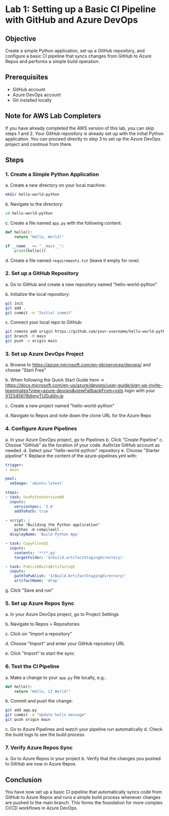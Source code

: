 # Lab 1: Setting up a Basic CI Pipeline with GitHub and Azure DevOps

## Objective
Create a simple Python application, set up a GitHub repository, and configure a basic CI pipeline that syncs changes from GitHub to Azure Repos and performs a simple build operation.

## Prerequisites
- GitHub account
- Azure DevOps account
- Git installed locally

## Note for AWS Lab Completers
If you have already completed the AWS version of this lab, you can skip steps 1 and 2. Your GitHub repository is already set up with the initial Python application. You can proceed directly to step 3 to set up the Azure DevOps project and continue from there.

## Steps

### 1. Create a Simple Python Application

a. Create a new directory on your local machine:
```bash
mkdir hello-world-python
```

b. Navigate to the directory:
```bash
cd hello-world-python
```

c. Create a file named `app.py` with the following content:
```python
def hello():
    return "Hello, World!"

if __name__ == "__main__":
    print(hello())
```

d. Create a file named `requirements.txt` (leave it empty for now)

### 2. Set up a GitHub Repository

a. Go to GitHub and create a new repository named "hello-world-python"

b. Initialize the local repository:
```bash
git init
git add .
git commit -m "Initial commit"
```

c. Connect your local repo to GitHub:
```bash
git remote add origin https://github.com/your-username/hello-world-python.git
git branch -M main
git push -u origin main
```

### 3. Set up Azure DevOps Project

a. Browse to https://azure.microsoft.com/en-gb/services/devops/ and choose “Start Free”

b. When following the Quick Start Guide here -> https://docs.microsoft.com/en-us/azure/devops/user-guide/sign-up-invite-teammates?view=azure-devops&viewFallbackFrom=vsts login with your X12345678@myTUDublin.ie

c. Create a new project named "hello-world-python"

d. Navigate to Repos and note down the clone URL for the Azure Repo

### 4. Configure Azure Pipelines

a. In your Azure DevOps project, go to Pipelines
b. Click "Create Pipeline"
c. Choose "GitHub" as the location of your code. Authrize GitHub account as needed. 
d. Select your "hello-world-python" repository
e. Choose "Starter pipeline"
f. Replace the content of the azure-pipelines.yml with:

```yaml
trigger:
- main

pool:
  vmImage: 'ubuntu-latest'

steps:
- task: UsePythonVersion@0
  inputs:
    versionSpec: '3.8'
    addToPath: true

- script: |
    echo "Building the Python application"
    python -m compileall .
  displayName: 'Build Python App'

- task: CopyFiles@2
  inputs:
    contents: '**/*.py'
    targetFolder: '$(build.artifactStagingDirectory)'

- task: PublishBuildArtifacts@1
  inputs:
    pathToPublish: '$(Build.ArtifactStagingDirectory)'
    artifactName: 'drop'
```

g. Click "Save and run"

### 5. Set up Azure Repos Sync

a. In your Azure DevOps project, go to Project Settings

b. Navigate to Repos > Repositories

c. Click on "Import a repository"

d. Choose "Import" and enter your GitHub repository URL

e. Click "Import" to start the sync

### 6. Test the CI Pipeline

a. Make a change to your `app.py` file locally, e.g.:
```python
def hello():
    return "Hello, CI World!"
```

b. Commit and push the change:
```bash
git add app.py
git commit -m "Update hello message"
git push origin main
```

c. Go to Azure Pipelines and watch your pipeline run automatically
d. Check the build logs to see the build process

### 7. Verify Azure Repos Sync

a. Go to Azure Repos in your project
b. Verify that the changes you pushed to GitHub are now in Azure Repos

## Conclusion

You have now set up a basic CI pipeline that automatically syncs code from GitHub to Azure Repos and runs a simple build process whenever changes are pushed to the main branch. This forms the foundation for more complex CI/CD workflows in Azure DevOps.
